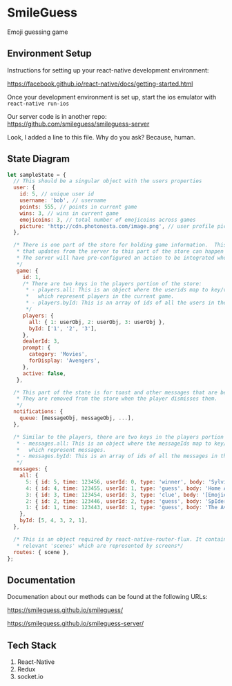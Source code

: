 # SmileGuess
Emoji guessing game

## Environment Setup

Instructions for setting up your react-native development environment:

https://facebook.github.io/react-native/docs/getting-started.html

Once your development environment is set up, start the ios emulator with `react-native run-ios`

Our server code is in another repo:
https://github.com/smileguess/smileguess-server

Look, I added a line to this file.  Why do you ask?  Because, human.

## State Diagram

```javascript
let sampleState = {
  // This should be a singular object with the users properties
  user: {
    id: 5, // unique user id
    username: 'bob', // username
    points: 555, // points in current game
    wins: 3, // wins in current game
    emojicoins: 3, // total number of emojicoins across games
    picture: 'http://cdn.photonesta.com/image.png', // user profile pic
  },

  /* There is one part of the store for holding game information.  This is so
   * that updates from the server to this part of the store can happen in a simple way.
   * The server will have pre-configured an action to be integrated wholesale into the store.
   */
   game: {
     id: 1,
     /* There are two keys in the players portion of the store:
      * - players.all: This is an object where the userids map to key/value objects
      *   which represent players in the current game.
      * - players.byId: This is an array of ids of all the users in the game.
      */
     players: {
       all: { 1: userObj, 2: userObj, 3: userObj },
       byId: ['1', '2', '3'],
     },
     dealerId: 3,
     prompt: {
       category: 'Movies',
       forDisplay: 'Avengers',
     },
     active: false,
   },

  /* This part of the state is for toast and other messages that are being displayed.
   * They are removed from the store when the player dismisses them.
   */
  notifications: {
    queue: [messageObj, messageObj, ...],
  },

  /* Similar to the players, there are two keys in the players portion of the store:
   * - messages.all: This is an object where the messageIds map to key/value objects
   *   which represent messages.
   * - messages.byId: This is an array of ids of all the messages in the game.
   */
  messages: {
    all: {
      5: { id: 5, time: 123456, userId: 0, type: 'winner', body: 'Sylvia won the round!', },
      4: { id: 4, time: 123455, userId: 1, type: 'guess', body: 'Home Alone', },
      3: { id: 3, time: 123454, userId: 3, type: 'clue', body: '[Emojies...]', },
      2: { id: 2, time: 123446, userId: 2, type: 'guess', body: 'SpIderman', },
      1: { id: 1, time: 123443, userId: 1, type: 'guess', body: 'The Avengers', },
    },
    byId: [5, 4, 3, 2, 1],
  },

  /* This is an object required by react-native-router-flux. It contains
   * relevant 'scenes' which are represented by screens*/
  routes: { scene },
};
```

## Documentation

Documenation about our methods can be found at the following URLs:

https://smileguess.github.io/smileguess/

https://smileguess.github.io/smileguess-server/

## Tech Stack

1.  React-Native
2.  Redux
3.  socket.io
